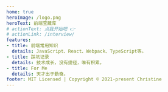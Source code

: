 ```yaml
---
home: true
heroImage: /logo.png
heroText: 前端宝藏库
# actionText: 点我开始吧 👉
# actionLink: /interview/
features:
- title: 前端常用知识
  details: JavaScript、React、Webpack、TypeScript等。
- title: 踩坑记录
  details: 技术成长，没有捷径，唯有积累。
- title: For Me
  details: 天才出于勤奋。
footer: MIT Licensed | Copyright © 2021-present Christine
---
```

